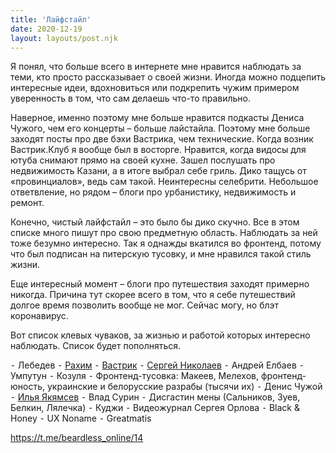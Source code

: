 ```yaml
---
title: 'Лайфстайл'
date: 2020-12-19
layout: layouts/post.njk
---
```


Я понял, что больше всего в интернете мне нравится наблюдать за теми, кто просто рассказывает о своей жизни. Иногда можно подцепить интересные идеи, вдохновиться или подкрепить чужим примером уверенность в том, что сам делаешь что-то правильно.

Наверное, именно поэтому мне больше нравится подкасты Дениса Чужого, чем его концерты – больше лайстайла. Поэтому мне больше заходят посты про две бэхи Вастрика, чем технические. Когда возник Вастрик.Клуб я вообще был в восторге. 
Нравится, когда видосы для ютуба снимают прямо на своей кухне. Зашел послушать про недвижимость Казани, а в итоге выбрал себе гриль.
Дико тащусь от «провинциалов», ведь сам такой. Неинтересны селебрити. Небольшое ответвление, но рядом – блоги про урбанистику, недвижимость и ремонт.

Конечно, чистый лайфстайл – это было бы дико скучно. Все в этом списке много пишут про свою предметную область. Наблюдать за ней тоже безумно интересно. Так я однажды вкатился во фронтенд, потому что был подписан на питерскую тусовку, и мне нравился такой стиль жизни.

Еще интересный момент – блоги про путешествия заходят примерно никогда. Причина тут скорее всего в том, что я себе путешествий долгое время позволить вообще не мог. Сейчас могу, но блэт коронавирус.

Вот список клевых чуваков, за жизнью и работой которых интересно наблюдать. Список будет пополняться.

 ⁃ Лебедев
 ⁃ [Рахим](https://rakh.im/) 
 ⁃ [Вастрик](https://vas3k.ru/)
 ⁃ [Сергей Николаев](https://kefiijrw.com/)
 ⁃ Андрей Елбаев 
 ⁃ Умпутун
 ⁃ Козуля
 ⁃ Фронтенд-тусовка: Макеев, Мелехов, фронтенд-юность, украинские и белорусские разрабы (тысячи их)
 ⁃ Денис Чужой
 ⁃ [Илья Якямсев](https://mintmint.ru/) 
 ⁃ Влад Сурин
 ⁃ Дисгастин мены (Сальников, Зуев, Белкин, Лялечка)
 ⁃ Куджи
 ⁃ Видеожурнал Сергея Орлова
 ⁃ Black & Honey
 ⁃ UX Noname
 ⁃ Greatmatis

https://t.me/beardless_online/14